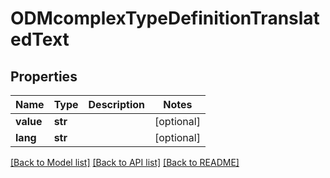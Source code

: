 # ODMcomplexTypeDefinitionTranslatedText

## Properties
Name | Type | Description | Notes
------------ | ------------- | ------------- | -------------
**value** | **str** |  | [optional] 
**lang** | **str** |  | [optional] 

[[Back to Model list]](../README.md#documentation-for-models) [[Back to API list]](../README.md#documentation-for-api-endpoints) [[Back to README]](../README.md)


